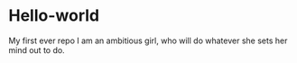 # Hello-world
My first ever repo
I am an ambitious girl, who will do whatever she sets her mind out to do.
